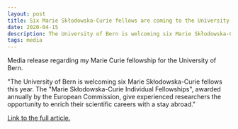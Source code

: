 ```yaml
---
layout: post
title: Six Marie Skłodowska-Curie fellows are coming to the University of Bern
date: 2020-04-15
description: The University of Bern is welcoming six Marie Skłodowska-Curie fellows this year. The "Marie Skłodowska-Curie Individual Fellowships", awarded annually by the European Commission, give experienced researchers the opportunity to enrich their scientific careers with a stay abroad.
tags: media
---
```

Media release regarding my Marie Curie fellowship for the University of Bern.

"The University of Bern is welcoming six Marie Skłodowska-Curie fellows this year. The "Marie Skłodowska-Curie Individual Fellowships", awarded annually by the European Commission, give experienced researchers the opportunity to enrich their scientific careers with a stay abroad."

<a href="https://www.unibe.ch/news/media_news/media_relations_e/media_releases/2020/media_releases_2020/six_marie_skodowska_curie_fellows_are_coming_to_the_university_of_bern/index_eng.html">Link to the full article.</a>
